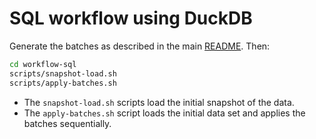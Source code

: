 # SQL workflow using DuckDB

Generate the batches as described in the main [README](../README.md). Then:

```bash
cd workflow-sql
scripts/snapshot-load.sh
scripts/apply-batches.sh
```

* The `snapshot-load.sh` scripts load the initial snapshot of the data.
* The `apply-batches.sh` script loads the initial data set and applies the batches sequentially. 
